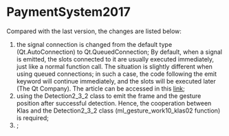 # PaymentSystem2017
Compared with the last version, the changes are listed below:
1. the signal connection is changed from the default type (Qt.AutoConnection) to Qt.QueuedConnection; By default, when a signal is emitted, the slots connected to it are usually executed immediately, just like a normal function call. The situation is slightly different when using queued connections; in such a case, the code following the emit keyword will continue immediately, and the slots will be executed later (The Qt Company). The article can be accessed in this [link](http://doc.qt.io/qt-5/signalsandslots.html);
2. using the Detection2_3_2 class to emit the frame and the gesture position after successful detection. Hence, the cooperation between Klas and the Detection2_3_2 class (ml_gesture_work10_klas02 function) is required;
3. ;
